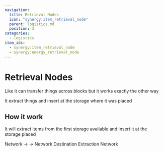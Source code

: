 ```yaml
---
navigation:
  title: Retrieval Nodes
  icon: "synergy:item_retrieval_node"
  parent: logistics.md
  position: 3
categories:
  - logistics
item_ids:
  - synergy:item_retrieval_node
  - synergy:energy_retrieval_node
---
```


# Retrieval Nodes

Like <ItemLink id="synergy:item_transfer_node" /> it can transfer things across blocks but it works exactly the other way

It extract things and insert at the storage where it was placed

<BlockImage id="synergy:item_retrieval_node" scale="4.0" p:north="false" p:south="false" p:east="false" p:west="false" p:up="false"/>

## How it work

It will extract items from the first storage available and insert it at the storage placed

<GameScene zoom="4" interactive={true}>
  <Block x="4" id="minecraft:chest"/>
  <Block x="0" id="minecraft:chest"/>

  <Block x="0" y="1" id="synergy:item_retrieval_node" p:north="false" p:south="false" p:east="true" p:west="false" p:up="false" p:down="true"/>

  <Block x="3" y="1" id="synergy:pipe" p:north="false" p:south="false" p:east="true" p:west="true" p:up="false" p:down="false"/>

  <Block x="2" y="1" id="synergy:pipe" p:north="false" p:south="false" p:east="true" p:west="true" p:up="false" p:down="false"/>

  <Block x="1" y="1" id="synergy:pipe" p:north="false" p:south="false" p:east="true" p:west="true" p:up="false" p:down="false"/>

  <Block x="4" y="1" id="synergy:pipe" p:north="false" p:south="false" p:east="false" p:west="true" p:up="false"/>

  <BoxAnnotation color="#00FF00" min="0.0 0.0 0.0" max="1.0 1.0 1.0">
       Network -> <ItemImage id="minecraft:cobblestone" scale="0.75" />
  </BoxAnnotation>

  <BoxAnnotation color="#00FF00" min="4.0 0.0 0.0" max="5.0 1.0 1.0">
        <ItemImage id="minecraft:cobblestone" scale="0.75" /> -> Network
  </BoxAnnotation>

  <BoxAnnotation color="#FF0000" min="0.39 1.39 0.39" max="0.61 1.61 0.61">
        Destination
  </BoxAnnotation>

  <BoxAnnotation color="#0099FF" min="4.39 1.39 0.39" max="4.61 1.61 0.61">
        Extraction
  </BoxAnnotation>

  <BoxAnnotation color="#FFFF00" min="0.78 1.39 0.39" max="4.22 1.61 0.61">
        Network
  </BoxAnnotation>

</GameScene>

<RecipeFor id="synergy:item_retrieval_node" />

<Recipe id="synergy:item_retrieval_node_alt" />
